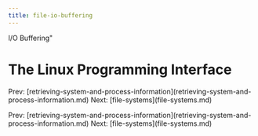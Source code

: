 ```yaml
---
title: file-io-buffering
---
```


I/O Buffering\"

# The Linux Programming Interface

Prev:
\[retrieving-system-and-process-information](retrieving-system-and-process-information.md)
Next: \[file-systems](file-systems.md)

Prev:
\[retrieving-system-and-process-information](retrieving-system-and-process-information.md)
Next: \[file-systems](file-systems.md)
